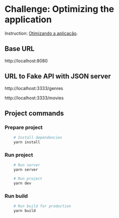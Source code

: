 # Challenge: Optimizing the application

Instruction: [Otimizando a aplicação](https://efficient-sloth-d85.notion.site/Desafio-01-Otimizando-a-aplica-o-2942004b422d455891756300d88d0b9a).

## Base URL

http://localhost:8080

## URL to Fake API with JSON server

http://localhost:3333/genres

http://localhost:3333/movies

## Project commands

### Prepare project

```bash
    # Install dependencies
    yarn install
```

### Run project

```bash
    # Run server
    yarn server

    # Run project
    yarn dev
```

### Run build

```bash
    # Run build for production
    yarn build
```
